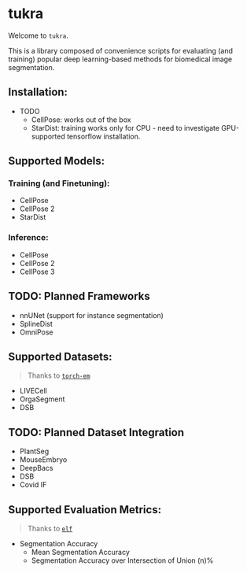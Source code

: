 # tukra

Welcome to `tukra`.

This is a library composed of convenience scripts for evaluating (and training) popular deep learning-based methods for biomedical image segmentation.

## Installation:
- TODO
    - CellPose: works out of the box
    - StarDist: training works only for CPU - need to investigate GPU-supported tensorflow installation.

## Supported Models:

### Training (and Finetuning):
- CellPose
- CellPose 2
- StarDist

### Inference:
- CellPose
- CellPose 2
- CellPose 3

## TODO: Planned Frameworks
- nnUNet (support for instance segmentation)
- SplineDist
- OmniPose

## Supported Datasets:
> Thanks to <a href="https://github.com/constantinpape/torch-em">`torch-em`</a>
- LIVECell
- OrgaSegment
- DSB

## TODO: Planned Dataset Integration
- PlantSeg
- MouseEmbryo
- DeepBacs
- DSB
- Covid IF

## Supported Evaluation Metrics:
> Thanks to <a href="">`elf`</a>
- Segmentation Accuracy
    - Mean Segmentation Accuracy
    - Segmentation Accuracy over Intersection of Union (n)%
